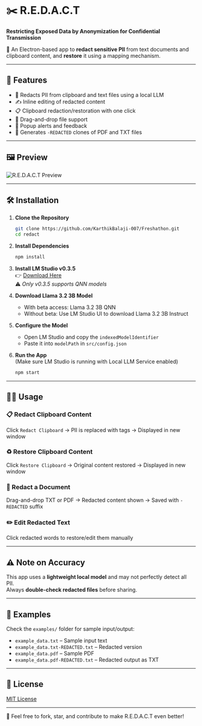 # ✂️ R.E.D.A.C.T  
**Restricting Exposed Data by Anonymization for Confidential Transmission**

🔐 An Electron-based app to **redact sensitive PII** from text documents and clipboard content, and **restore** it using a mapping mechanism.

---

## 🚀 Features

- 🧠 Redacts PII from clipboard and text files using a local LLM
- ✍️ Inline editing of redacted content
- 📋 Clipboard redaction/restoration with one click
- 📂 Drag-and-drop file support
- 🔔 Popup alerts and feedback
- 📄 Generates `-REDACTED` clones of PDF and TXT files

---

## 🖼️ Preview

![R.E.D.A.C.T Preview](public/images/preview.png)

---

## 🛠️ Installation

1. **Clone the Repository**  
   ```bash
   git clone https://github.com/KarthikBalaji-007/Freshathon.git
   cd redact
   ```

2. **Install Dependencies**  
   ```bash
   npm install
   ```

3. **Install LM Studio v0.3.5**  
   👉 [Download Here](https://releases.lmstudio.ai/linux/x86/0.3.5/beta/9h/LM_Studio-0.3.5.AppImage)  
   ⚠️ *Only v0.3.5 supports QNN models*

4. **Download Llama 3.2 3B Model**
   - With beta access: Llama 3.2 3B QNN
   - Without beta: Use LM Studio UI to download Llama 3.2 3B Instruct

5. **Configure the Model**
   - Open LM Studio and copy the `indexedModelIdentifier`
   - Paste it into `modelPath` in `src/config.json`

6. **Run the App**  
   (Make sure LM Studio is running with Local LLM Service enabled)  
   ```bash
   npm start
   

---

## 🧑‍💻 Usage

### 📋 Redact Clipboard Content
Click `Redact Clipboard` → PII is replaced with tags → Displayed in new window

### ♻️ Restore Clipboard Content
Click `Restore Clipboard` → Original content restored → Displayed in new window

### 📄 Redact a Document
Drag-and-drop TXT or PDF → Redacted content shown → Saved with `-REDACTED` suffix

### ✏️ Edit Redacted Text
Click redacted words to restore/edit them manually

---

## ⚠️ Note on Accuracy

This app uses a **lightweight local model** and may not perfectly detect all PII.  
Always **double-check redacted files** before sharing.

---

## 📁 Examples

Check the `examples/` folder for sample input/output:

- `example_data.txt` – Sample input text
- `example_data.txt-REDACTED.txt` – Redacted version
- `example_data.pdf` – Sample PDF
- `example_data.pdf-REDACTED.txt` – Redacted output as TXT

---

## 📜 License

[MIT License](LICENSE)

---

🌟 Feel free to fork, star, and contribute to make R.E.D.A.C.T even better!
```
